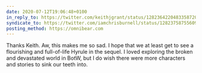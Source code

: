 ```yaml
---
date: 2020-07-12T19:06:48+0100
in_reply_to: https://twitter.com/keithjgrant/status/1282364220483358720
syndicate_to: https://twitter.com/iamchrisburnell/status/1282375875560984588
posting_method: https://omnibear.com
---
```


Thanks Keith. Aw, this makes me so sad. I hope that we at least get to see a flourishing and full-of-life Hyrule in the sequel. I loved exploring the broken and devastated world in BotW, but I do wish there were more characters and stories to sink our teeth into.
